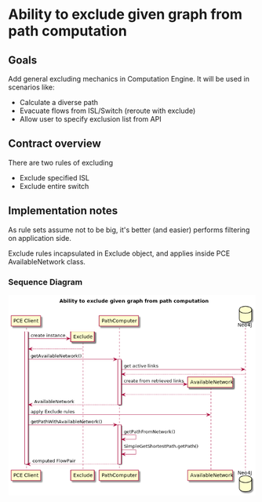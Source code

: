 # Ability to exclude given graph from path computation

## Goals
Add general excluding mechanics in Computation Engine. It will be used in scenarios like:
- Calculate a diverse path
- Evacuate flows from ISL/Switch (reroute with exclude)
- Allow user to specify exclusion list from API

## Contract overview
There are two rules of excluding
- Exclude specified ISL
- Exclude entire switch

## Implementation notes
As rule sets assume not to be big, it's better (and easier) performs filtering on application side.

Exclude rules incapsulated in Exclude object, and applies inside PCE AvailableNetwork class.

### Sequence Diagram
![PCE Exclude subgraph diagram](./pce-exlude-subgraph.png)